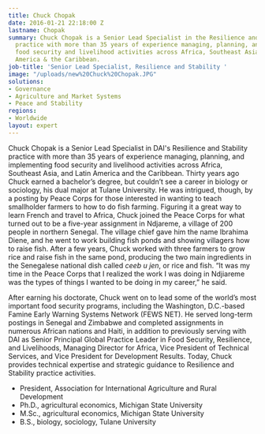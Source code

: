 ```yaml
---
title: Chuck Chopak
date: 2016-01-21 22:18:00 Z
lastname: Chopak
summary: Chuck Chopak is a Senior Lead Specialist in the Resilience and Stability
  practice with more than 35 years of experience managing, planning, and implementing
  food security and livelihood activities across Africa, Southeast Asia, and Latin
  America & the Caribbean.
job-title: 'Senior Lead Specialist, Resilience and Stability '
image: "/uploads/new%20Chuck%20Chopak.JPG"
solutions:
- Governance
- Agriculture and Market Systems
- Peace and Stability
regions:
- Worldwide
layout: expert
---
```


Chuck Chopak is a Senior Lead Specialist in DAI's Resilience and Stability practice with more than 35 years of experience managing, planning, and implementing food security and livelihood activities across Africa, Southeast Asia, and Latin America and the Caribbean. Thirty years ago Chuck earned a bachelor’s degree, but couldn’t see a career in biology or sociology, his dual major at Tulane University. He was intrigued, though, by a posting by Peace Corps for those interested in wanting to teach smallholder farmers to how to do fish farming. Figuring it a great way to learn French and travel to Africa, Chuck joined the Peace Corps for what turned out to be a five-year assignment in Ndjareme, a village of 200 people in northern Senegal.
The village chief gave him the name Ibrahima Diene, and he went to work building fish ponds and showing villagers how to raise fish. After a few years, Chuck worked with three farmers to grow rice and raise fish in the same pond, producing the two main ingredients in the Senegalese national dish called *ceeb u jen*, or rice and fish. “It was my time in the Peace Corps that  I realized the work I was doing in Ndjiareme was the types of things I wanted to be doing in my career,” he said.

After earning his doctorate, Chuck went on to lead some of the world’s most important food security programs, including the Washington, D.C.-based Famine Early Warning Systems Network (FEWS NET). He served long-term postings in Senegal and Zimbabwe and completed assignments in numerous African nations and Haiti, in addition to previously serving with DAI as Senior Principal Global Practice Leader in Food Security, Resilience, and Livelihoods, Managing Director for Africa, Vice President of Technical Services, and Vice President for Development Results. Today, Chuck provides technical expertise and strategic guidance to Resilience and Stability practice activities. 

* President, Association for International Agriculture and Rural Development
* Ph.D., agricultural economics, Michigan State University
* M.Sc., agricultural economics, Michigan State University
* B.S., biology, sociology, Tulane University